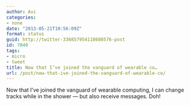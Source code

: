 ```yaml
---
author: Avi
categories:
- none
date: "2013-05-21T10:56:09Z"
format: status
guid: http://twitter-336857954118680576-post
id: 7040
tags:
- micro
- tweet
title: Now that I’ve joined the vanguard of wearable co…
url: /post/now-that-ive-joined-the-vanguard-of-wearable-co/
---
```

Now that I’ve joined the vanguard of wearable computing, I can change tracks while in the shower — but also receive messages. Doh!